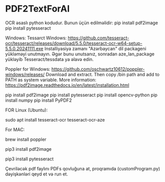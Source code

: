 # PDF2TextForAI

OCR əsaslı python kodudur. Bunun üçün edilməlidir: pip install pdf2image pip install pytesseract

Windows: Tessarct Windows: 
https://github.com/tesseract-ocr/tesseract/releases/download/5.5.0/tesseract-ocr-w64-setup-5.5.0.20241111.exe
Installiyasiya zamanı "Azərbaycan" dil packageni yükləməyi unutmayın. Əgər bunu unutsanız, sonradan aze_lan_package yükləyib Tesseract/tessdata ya əlavə edin.

Poppler for Windows:
https://github.com/oschwartz10612/poppler-windows/releases/
Download and extract. Then copy /bin path and add to PATH as system variable. More information: https://pdf2image.readthedocs.io/en/latest/installation.html

pip install pdf2image
pip install pytesseract
pip install opencv-python
pip install numpy
pip install PyPDF2

FOR Linux (Ubuntu):

sudo apt install tesseract-ocr tesseract-ocr-aze



For MAC:

brew install poppler

pip3 install pdf2image

pip3 install pytesseract


Çevriləcək pdf faylını PDFs qovluğuna at, proqramıda (customProgram.py) dəyişkənləri qeyd et və run et.
